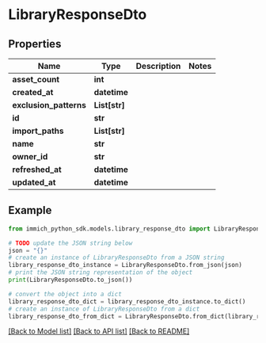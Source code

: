 # LibraryResponseDto


## Properties

Name | Type | Description | Notes
------------ | ------------- | ------------- | -------------
**asset_count** | **int** |  | 
**created_at** | **datetime** |  | 
**exclusion_patterns** | **List[str]** |  | 
**id** | **str** |  | 
**import_paths** | **List[str]** |  | 
**name** | **str** |  | 
**owner_id** | **str** |  | 
**refreshed_at** | **datetime** |  | 
**updated_at** | **datetime** |  | 

## Example

```python
from immich_python_sdk.models.library_response_dto import LibraryResponseDto

# TODO update the JSON string below
json = "{}"
# create an instance of LibraryResponseDto from a JSON string
library_response_dto_instance = LibraryResponseDto.from_json(json)
# print the JSON string representation of the object
print(LibraryResponseDto.to_json())

# convert the object into a dict
library_response_dto_dict = library_response_dto_instance.to_dict()
# create an instance of LibraryResponseDto from a dict
library_response_dto_from_dict = LibraryResponseDto.from_dict(library_response_dto_dict)
```
[[Back to Model list]](../README.md#documentation-for-models) [[Back to API list]](../README.md#documentation-for-api-endpoints) [[Back to README]](../README.md)


